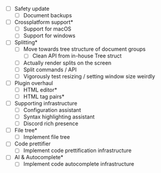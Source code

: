- [ ] Safety update
  - [ ] Document backups
- [ ] Crossplatform support*
  - [ ] Support for macOS
  - [ ] Support for windows
- [ ] Splitting*
  - [ ] Move towards tree structure of document groups
    - [ ] Clean API from in-house Tree struct
  - [ ] Actually render splits on the screen
  - [ ] Split commands / API
  - [ ] Vigorously test resizing / setting window size weirdly
- [ ] Plugin overhaul
  - [ ] HTML editor*
  - [ ] HTML tag pairs*
- [ ] Supporting infrastructure
  - [ ] Configuration assistant
  - [ ] Syntax highlighting assistant
  - [ ] Discord rich presence
- [ ] File tree*
  - [ ] Implement file tree
- [ ] Code prettifier
  - [ ] Implement code prettification infrastructure
- [ ] AI & Autocomplete*
  - [ ] Implement code autocomplete infrastructure
